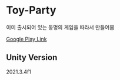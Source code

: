 # Toy-Party
이미 출시되어 있는 동명의 게임을 따라서 만들어봄

[Google Play Link](https://play.google.com/store/apps/details?id=com.cookapps.toyparty&hl=ko&gl=US)

## Unity Version
2021.3.4f1